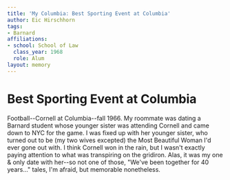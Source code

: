 ```yaml
---
title: 'My Columbia: Best Sporting Event at Columbia'
author: Eic Hirschhorn
tags:
- Barnard
affiliations:
- school: School of Law
  class_year: 1968
  role: Alum
layout: memory
---
```


# Best Sporting Event at Columbia

Football--Cornell at Columbia--fall 1966.  My roommate was dating a Barnard student whose younger sister was attending Cornell and came down to NYC for the game.  I was fixed up with her younger sister, who turned out to be (my two wives excepted) the Most Beautiful Woman I'd ever gone out with.  I think Cornell won in the rain, but I wasn't exactly paying attention to what was transpiring on the gridiron.  Alas, it was my one & only date with her--so not one of those, "We've been together for 40 years..." tales, I'm afraid, but memorable nonetheless.
